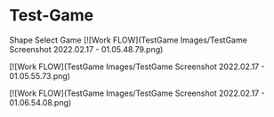 # Test-Game
Shape Select Game
[![Work FLOW](TestGame Images/TestGame Screenshot 2022.02.17 - 01.05.48.79.png)

[![Work FLOW](TestGame Images/TestGame Screenshot 2022.02.17 - 01.05.55.73.png)

[![Work FLOW](TestGame Images/TestGame Screenshot 2022.02.17 - 01.06.54.08.png)
